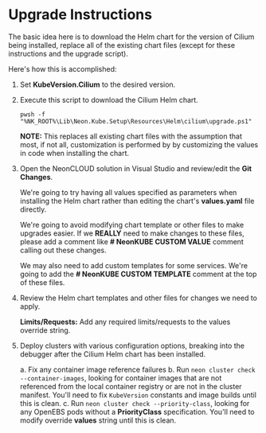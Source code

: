 # Upgrade Instructions

The basic idea here is to download the Helm chart for the version of
Cilium being installed, replace all of the existing chart files (except
for these instructions and the upgrade script).

Here's how this is accomplished:

1. Set **KubeVersion.Cilium** to the desired version.

2. Execute this script to download the Cilium Helm chart.
   
   ```
   pwsh -f "%NK_ROOT%\Lib\Neon.Kube.Setup\Resources\Helm\cilium\upgrade.ps1"
   ```

   **NOTE:** This replaces all existing chart files with the assumption that
   most, if not all, customization is performed by by customizing the values
   in code when installing the chart.

3. Open the NeonCLOUD solution in Visual Studio and review/edit the **Git Changes**.

   We're going to try having all values specified as parameters when installing
   the Helm chart rather than editing the chart's **values.yaml** file directly.

   We're going to avoid modifying chart template or other files to make upgrades
   easier.  If we **REALLY** need to make changes to these files, please add a 
   comment like **# NeonKUBE CUSTOM VALUE** comment calling out these changes.

   We may also need to add custom templates for some services.  We're going to
   add the **# NeonKUBE CUSTOM TEMPLATE** comment at the top of these files.

4. Review the Helm chart templates and other files for changes we need to apply.

   **Limits/Requests:** Add any required limits/requests to the values override string.

5. Deploy clusters with various configuration options, breaking into the 
   debugger after the Cilium Helm chart has been installed.

   a. Fix any container image reference failures
   b. Run `neon cluster check --container-images`, looking for container
      images that are not referenced from the local container registry or
      are not in the cluster manifest.  You'll need to fix `KubeVersion`
      constants and image builds until this is clean.
   c. Run `neon cluster check --priority-class`, looking for any OpenEBS
      pods without a **PriorityClass** specification.  You'll need to
      modify override **values** string until this is clean.
